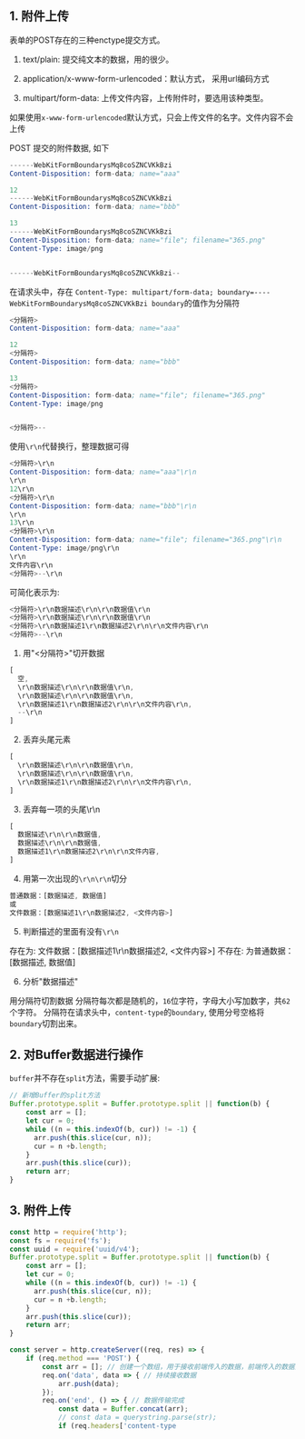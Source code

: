 ## 1. 附件上传

表单的POST存在的三种enctype提交方式。

1. text/plain:  提交纯文本的数据，用的很少。

2. application/x-www-form-urlencoded：默认方式， 采用url编码方式

3. multipart/form-data: 上传文件内容，上传附件时，要选用该种类型。

如果使用```x-www-form-urlencoded```默认方式，只会上传文件的名字。文件内容不会上传

POST 提交的附件数据, 如下

```s
------WebKitFormBoundarysMq8coSZNCVKkBzi
Content-Disposition: form-data; name="aaa"

12
------WebKitFormBoundarysMq8coSZNCVKkBzi
Content-Disposition: form-data; name="bbb"

13
------WebKitFormBoundarysMq8coSZNCVKkBzi
Content-Disposition: form-data; name="file"; filename="365.png"
Content-Type: image/png


------WebKitFormBoundarysMq8coSZNCVKkBzi--
```


在请求头中，存在 ```Content-Type: multipart/form-data; boundary=----WebKitFormBoundarysMq8coSZNCVKkBzi
boundary```的值作为分隔符

```s
<分隔符>
Content-Disposition: form-data; name="aaa"

12
<分隔符>
Content-Disposition: form-data; name="bbb"

13
<分隔符>
Content-Disposition: form-data; name="file"; filename="365.png"
Content-Type: image/png


<分隔符>--
```

使用```\r\n```代替换行，整理数据可得


```s
<分隔符>\r\n
Content-Disposition: form-data; name="aaa"\r\n
\r\n
12\r\n
<分隔符>\r\n
Content-Disposition: form-data; name="bbb"\r\n
\r\n
13\r\n
<分隔符>\r\n
Content-Disposition: form-data; name="file"; filename="365.png"\r\n
Content-Type: image/png\r\n
\r\n
文件内容\r\n
<分隔符>--\r\n
```

可简化表示为: 

```s
<分隔符>\r\n数据描述\r\n\r\n数据值\r\n
<分隔符>\r\n数据描述\r\n\r\n数据值\r\n
<分隔符>\r\n数据描述1\r\n数据描述2\r\n\r\n文件内容\r\n
<分隔符>--\r\n
```


1. 用"<分隔符>"切开数据

```js
[
  空,
  \r\n数据描述\r\n\r\n数据值\r\n,
  \r\n数据描述\r\n\r\n数据值\r\n,
  \r\n数据描述1\r\n数据描述2\r\n\r\n文件内容\r\n,
  --\r\n
]
```

2. 丢弃头尾元素
```js
[
  \r\n数据描述\r\n\r\n数据值\r\n,
  \r\n数据描述\r\n\r\n数据值\r\n,
  \r\n数据描述1\r\n数据描述2\r\n\r\n文件内容\r\n,
]
```

3. 丢弃每一项的头尾\r\n

```js
[
  数据描述\r\n\r\n数据值,
  数据描述\r\n\r\n数据值,
  数据描述1\r\n数据描述2\r\n\r\n文件内容,
]
```

4. 用第一次出现的```\r\n\r\n```切分

```js
普通数据：[数据描述, 数据值]
或
文件数据：[数据描述1\r\n数据描述2, <文件内容>]
```

5. 判断描述的里面有没有```\r\n```

存在为: 文件数据：[数据描述1\r\n数据描述2, <文件内容>]
不存在: 为普通数据：[数据描述, 数据值]

6. 分析"数据描述"

用分隔符切割数据
分隔符每次都是随机的，```16```位字符，字母大小写加数字，共```62```个字符。
分隔符在请求头中，```content-type```的```boundary```, 使用分号空格将```boundary```切割出来。

## 2. 对Buffer数据进行操作

```buffer```并不存在```split```方法，需要手动扩展:

```js
// 新增Buffer的split方法
Buffer.prototype.split = Buffer.prototype.split || function(b) {
    const arr = [];
    let cur = 0;
    while ((n = this.indexOf(b, cur)) != -1) {
      arr.push(this.slice(cur, n));
      cur = n +b.length;
    }
    arr.push(this.slice(cur));
    return arr;
}
```

## 3. 附件上传

```js
const http = require('http');
const fs = require('fs');
const uuid = require('uuid/v4');
Buffer.prototype.split = Buffer.prototype.split || function(b) {
    const arr = [];
    let cur = 0;
    while ((n = this.indexOf(b, cur)) != -1) {
      arr.push(this.slice(cur, n));
      cur = n +b.length;
    }
    arr.push(this.slice(cur));
    return arr;
}

const server = http.createServer((req, res) => {
    if (req.method === 'POST') {
        const arr = []; // 创建一个数组，用于接收前端传入的数据，前端传入的数据为Buffer类型。
        req.on('data', data => { // 持续接收数据
            arr.push(data);
        });
        req.on('end', () => { // 数据传输完成
            const data = Buffer.concat(arr);
            // const data = querystring.parse(str);
            if (req.headers['content-type